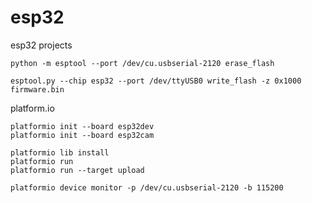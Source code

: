 # esp32

esp32 projects

```
python -m esptool --port /dev/cu.usbserial-2120 erase_flash

```

```
esptool.py --chip esp32 --port /dev/ttyUSB0 write_flash -z 0x1000 firmware.bin
```

platform.io

```
platformio init --board esp32dev
platformio init --board esp32cam
```

```
platformio lib install
platformio run
platformio run --target upload
```

```
platformio device monitor -p /dev/cu.usbserial-2120 -b 115200
```
